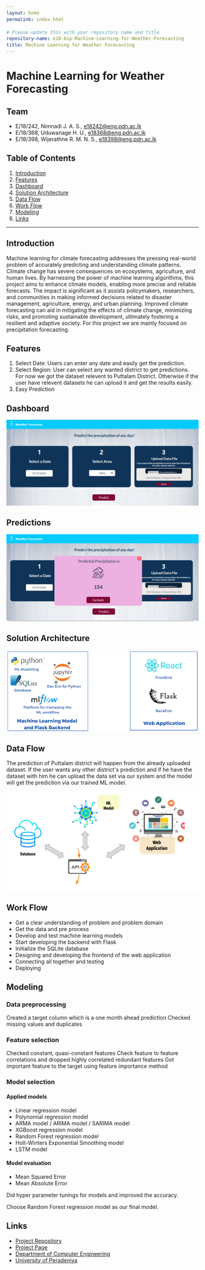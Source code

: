 ```yaml
---
layout: home
permalink: index.html

# Please update this with your repository name and title
repository-name: e18-6sp-Machine-Learning-for-Weather-Forecasting
title: Machine Learning for Weather Forecasting
---
```


[comment]: # "This is the standard layout for the project, but you can clean this and use your own template"

# Machine Learning for Weather Forecasting

<!-- ---

This is a sample image, to show how to add images to your page. To learn more options, please refer [this](https://projects.ce.pdn.ac.lk/docs/faq/how-to-add-an-image/) -->

<!-- ![Sample Image](./images/sample.png) -->


## Team
-  E/18/242, Nimnadi J. A. S., [e18242@eng.pdn.ac.lk](e18242@eng.pdn.ac.lk)
-  E/18/368, Uduwanage H. U., [e18368@eng.pdn.ac.lk](e18368@eng.pdn.ac.lk)
-  E/18/398, Wijerathne R. M. N. S., [e18398@eng.pdn.ac.lk](e18398@eng.pdn.ac.lk)

## Table of Contents
1. [Introduction](#introduction)
2. [Features](#Features)
3. [Dashboard](#Dashboard)
4. [Solution Architecture](#Solution)
5. [Data Flow](#Data)
6. [Work Flow](#work)
7. [Modeling](#model)
8. [Links](#links)


---

## Introduction

 Machine learning for climate forecasting addresses the pressing real-world problem of accurately predicting and understanding climate patterns. Climate change has severe consequences on ecosystems, agriculture, and human lives. By harnessing the power of machine learning algorithms, this project aims to enhance climate models, enabling more precise and reliable forecasts. The impact is significant as it assists policymakers, researchers, and communities in making informed decisions related to disaster management, agriculture, energy, and urban planning. Improved climate forecasting can aid in mitigating the effects of climate change, minimizing risks, and promoting sustainable development, ultimately fostering a resilient and adaptive society. For this project we are mainly focused on precipitation forecasting.  

## Features

1. Select Date: Users can enter any date and easily get the prediction.
2. Select Region: User can select any wanted district to get predictions.
    For now we got the dataset relevent to Puttalam District. Otherwise if the user have relevent datasets he can upload it and get the results easily.
3. Easy Prediction 

## Dashboard

![Dashboard](./images/6sp2.jpg)

## Predictions

![Predictions](./images/6sp1.jpg)

## Solution Architecture

![Solution](./images/6sp3.png)

## Data Flow
The prediction of Puttalam district will happen from the already uploaded dataset.
If the user wants any other district's prediction and if he have the dataset with him he can upload the data set via our system and the model will get the prediction via our trained ML model. 

![Data](./images/6sp4.png)

## Work Flow
- Get a clear understanding of problem and problem domain
- Get the data and pre process
- Develop and test machine learning models
- Start developing the backend with Flask
- Initialize the SQLite database
- Designing and developing the frontend of the web application
- Connecting all together and testing
- Deploying

## Modeling
### Data preprocessing 
Created a target column which is a one month ahead prediction 
Checked missing values and duplicates 

### Feature selection
Checked constant, quasi-constant features
Check feature to feature correlations and dropped highly correlated redundant features 
Got important feature to the target using feature importance method

### Model selection 
#### Applied models
- Linear regression model
- Polynomial regression model
- ARMA model / ARIMA model / SARIMA model
- XGBoost regression model
- Random Forest regression model
- Holt-Winters Exponential Smoothing model
- LSTM model

#### Model evaluation
- Mean Squared Error 
- Mean Absolute Error 

Did hyper parameter tunings for models and improved the accuracy.

Choose Random Forest regression model as our final model.

## Links

- [Project Repository](https://github.com/cepdnaclk/e18-6sp-Machine-Learning-for-Weather-Forecasting)
- [Project Page](https://cepdnaclk.github.io/e18-6sp-Machine-Learning-for-Weather-Forecasting/)
- [Department of Computer Engineering](http://www.ce.pdn.ac.lk/)
- [University of Peradeniya](https://eng.pdn.ac.lk/)


[//]: # (Please refer this to learn more about Markdown syntax)
[//]: # (https://github.com/adam-p/markdown-here/wiki/Markdown-Cheatsheet)
